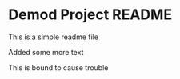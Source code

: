 # Demod Project README
This is a simple readme file

Added some more text

This is bound to cause trouble